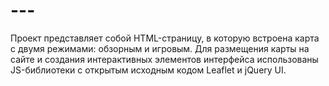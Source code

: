 # ---
Проект представляет собой HTML-страницу, в которую встроена карта с двумя режимами: обзорным и игровым. Для размещения карты на сайте и создания интерактивных элементов интерфейса использованы JS-библиотеки с открытым исходным кодом Leaflet и jQuery UI.
